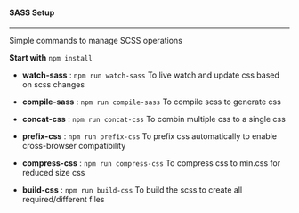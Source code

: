 #### SASS Setup

---
Simple commands to manage SCSS operations

 **Start with** ``` npm install ```

- **watch-sass** : `npm run watch-sass`
   To live watch and update css based on scss changes

- **compile-sass** : `npm run compile-sass`
   To compile scss to generate css

- **concat-css** : `npm run concat-css`
   To combin multiple css to a single css

- **prefix-css** : `npm run prefix-css`
   To prefix css automatically to enable cross-browser compatibility

- **compress-css** : `npm run compress-css`
   To compress css to min.css for reduced size css

- **build-css** : `npm run build-css`
   To build the scss to create all required/different files
